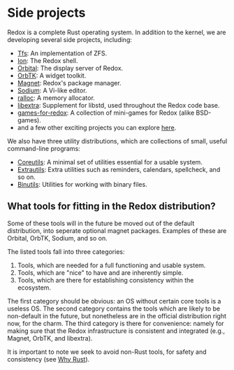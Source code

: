 Side projects
=============

Redox is a complete Rust operating system.
In addition to the kernel, we are developing several side projects, including:

- [Tfs](https://github.com/ticki/tfs): An implementation of ZFS.
- [Ion](https://github.com/redox-os/ion): The Redox shell.
- [Orbital](https://github.com/redox-os/orbital): The display server of Redox.
- [OrbTK](https://github.com/redox-os/orbtk): A widget toolkit.
- [Magnet](https://github.com/redox-os/magnet): Redox's package manager.
- [Sodium](https://github.com/redox-os/sodium): A Vi-like editor.
- [ralloc](https://github.com/redox-os/ralloc): A memory allocator.
- [libextra](https://github.com/redox-os/libextra): Supplement for libstd, used throughout the Redox code base.
- [games-for-redox](https://github.com/redox-os/games): A collection of mini-games for Redox (alike BSD-games).
- and a few other exciting projects you can explore [here](https://github.com/redox-os).

We also have three utility distributions, which are collections of small, useful command-line programs:
- [Coreutils](https://github.com/redox-os/coreutils): A minimal set of utilities essential for a usable system.
- [Extrautils](https://github.com/redox-os/extrautils): Extra utilities such as reminders, calendars, spellcheck, and so on.
- [Binutils](https://github.com/redox-os/binutils): Utilities for working with binary files.

What tools for fitting in the Redox distribution?
-------------------------------------------------

Some of these tools will in the future be moved out of the default distribution, into seperate optional magnet packages. Examples of these are Orbital, OrbTK, Sodium, and so on.

The listed tools fall into three categories:

1. Tools, which are needed for a full functioning and usable system.
2. Tools, which are "nice" to have and are inherently simple.
3. Tools, which are there for establishing consistency within the ecosystem.

The first category should be obvious: an OS without certain core tools is a useless OS. The second category contains the tools which are likely to be non-default in the future, but nonetheless are in the official distribution right now, for the charm. The third category is there for convenience: namely for making sure that the Redox infrastructure is consistent and integrated (e.g., Magnet, OrbTK, and libextra).

It is important to note we seek to avoid non-Rust tools, for safety and consistency (see [Why Rust]).

[Why Rust]: ./introduction/why_rust.html
